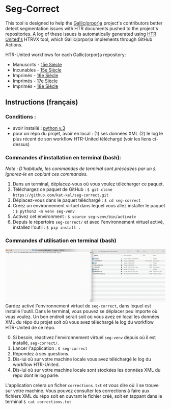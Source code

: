 # Seg-Correct

This tool is designed to help the [Gallic(orpor)a](https://github.com/Gallicorpora) project's contributors better detect segmentation issues with HTR documents pushed to the project's repositories. A log of these issues is automatically generated using [HTR United's](https://htr-united.github.io/) HTRVX tool, which Gallic(orpor)a implements through GitHub Actions.

HTR-United workflows for each Gallic(orpor)a repository:
- Manuscrits - [15e Siècle](https://github.com/Gallicorpora/HTR-MSS-15e-Siecle/actions/workflows/htr-united.yml)
- Incunables - [15e Siècle](https://github.com/Gallicorpora/HTR-incunable-15e-siecle/actions/workflows/htr-united.yml)
- Imprimés - [16e Siècle](https://github.com/Gallicorpora/HTR-imprime-16e-siecle/actions/workflows/htr-united.yml)
- Imprimés - [17e Siècle](https://github.com/Gallicorpora/HTR-imprime-17e-siecle/actions/workflows/htr-united.yml)
- Imprimés - [18e Siècle](https://github.com/Gallicorpora/HTR-imprime-18e-siecle/actions/workflows/htr-united.yml)

## Instructions (français)
### Conditions :
- avoir installé : [python v.3](https://www.python.org/downloads/)
- pour un répo du projet, avoir en local : (1) ses données XML (2) le log le plus récent de son workflow HTR-United téléchargé (voir les liens ci-dessus)


### Commandes d'installation en terminal (bash):
_Note : D'habitude, les commandes de terminal sont précédées par un `$`. Ignorez-le en copiant ces commandes._
1. Dans un terminal, déplacez-vous où vous voulez télécharger ce paquet.
2. Téléchargez ce paquet de GitHub : `$ git clone https://github.com/kat-kel/seg-correct.git`
3. Déplacez-vous dans le paquet téléchargé : `$ cd seg-correct`
4. Créez un environnement virtuel dans lequel vous allez installer le paquet : `$ python3 -m venv seg-venv`
5. Activez cet environment : `$ source seg-venv/bin/activate`
6. Depuis le répertoire `seg-correct/` et avec l'environnement virtuel activé, installez l'outil : `$ pip install .`

### Commandes d'utilisation en terminal (bash)
![demo](https://github.com/kat-kel/seg-correct/blob/main/demo.gif)
Gardez activé l'environnement virtuel de `seg-correct`, dans lequel est installé l'outil. Dans le terminal, vous pouvez se déplacer peu importe où vous voulez. Un bon endroit serait soit où vous avez en local les données XML du répo du projet soit où vous avez téléchargé le log du workflow HTR-United de ce répo.

0. Si besoin, réactivez l'environnement virtuel `seg-venv` depuis où il est installé, `seg-correct/`.
1. Lancer l'application : `$ seg-correct`
2. Répondez à ses questions.
3. Dis-lui où sur votre machine locale vous avez téléchargé le log du workflow HTR-United.
4. Dis-lui où sur votre machine locale sont stockées les données XML du répo dont le log parle.

L'application créera un ficher `corrections.txt` et vous dire où il se trouve sur votre machine. Vous pouvez consulter les corrections à faire aux fichiers XML du répo soit en ouvrant le fichier créé, soit en tappant dans le terminal `$ cat corrections.txt`
